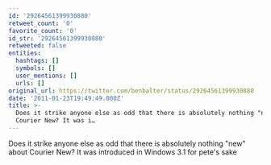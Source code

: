 ```yaml
---
id: '29264561399930880'
retweet_count: '0'
favorite_count: '0'
id_str: '29264561399930880'
retweeted: false
entities:
  hashtags: []
  symbols: []
  user_mentions: []
  urls: []
original_url: https://twitter.com/benbalter/status/29264561399930880
date: '2011-01-23T19:49:49.000Z'
title: >-
  Does it strike anyone else as odd that there is absolutely nothing "new" about
  Courier New? It was i…
---
```


Does it strike anyone else as odd that there is absolutely nothing "new" about Courier New? It was introduced in Windows 3.1 for pete's sake